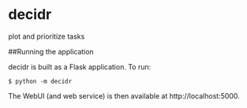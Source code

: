decidr
======

plot and prioritize tasks


##Running the application

decidr is built as a Flask application. To run:

    $ python -m decidr

The WebUI (and web service) is then available at http://localhost:5000.
